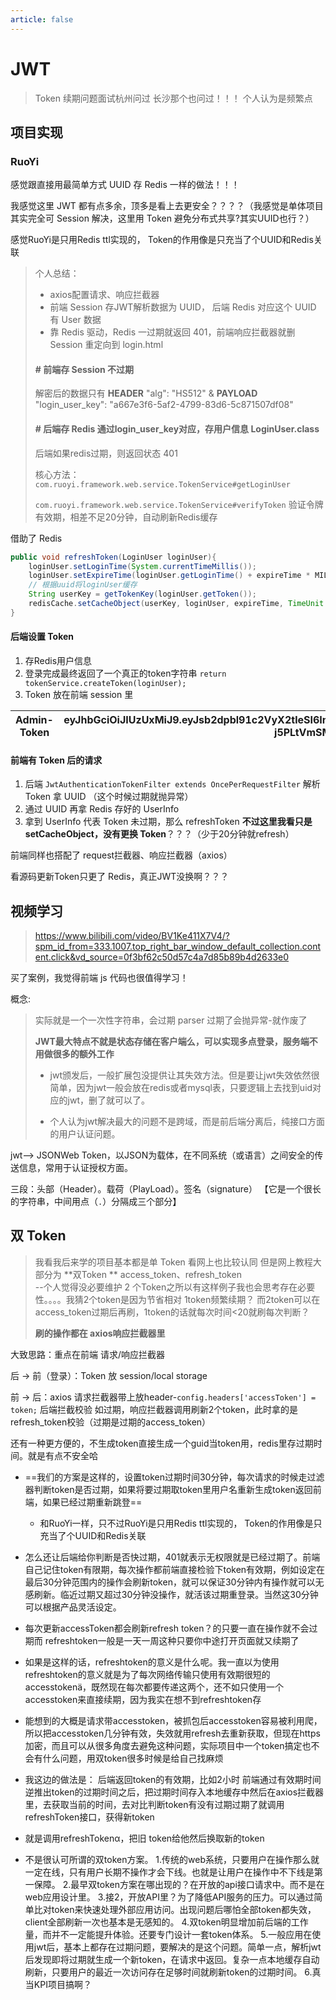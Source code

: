 ```yaml
---
article: false
---
```

# JWT

> Token 续期问题面试杭州问过 长沙那个也问过！！！        个人认为是频繁点
>

## 项目实现

### RuoYi

感觉跟直接用最简单方式 UUID 存 Redis 一样的做法！！！

我感觉这里 JWT 都有点多余，顶多是看上去更安全？？？？（我感觉是单体项目其实完全可 Session 解决，这里用 Token 避免分布式共享?其实UUID也行？）

感觉RuoYi是只用Redis ttl实现的， Token的作用像是只充当了个UUID和Redis关联

> 个人总结：
>
> * axios配置请求、响应拦截器
> * 前端 Session 存JWT解析数据为 UUID，   后端 Redis 对应这个 UUID 有 User 数据 
> * 靠 Redis 驱动，Redis 一过期就返回 401，前端响应拦截器就删 Session 重定向到 login.html
>
> #### # 前端存 Session 不过期
>
> 解密后的数据只有 **HEADER**  "alg": "HS512"  &  **PAYLOAD**  "login_user_key": "a667e3f6-5af2-4799-83d6-5c871507df08"
>
> 
>
> #### # 后端存 Redis 通过login_user_key对应，存用户信息 LoginUser.class
>
> 后端如果redis过期，则返回状态 401
>
> 
> 
>
>
> 核心方法：`com.ruoyi.framework.web.service.TokenService#getLoginUser`
>
> `com.ruoyi.framework.web.service.TokenService#verifyToken` 验证令牌有效期，相差不足20分钟，自动刷新Redis缓存

借助了 Redis

```java
public void refreshToken(LoginUser loginUser){
    loginUser.setLoginTime(System.currentTimeMillis());
    loginUser.setExpireTime(loginUser.getLoginTime() + expireTime * MILLIS_MINUTE);
    // 根据uuid将loginUser缓存
    String userKey = getTokenKey(loginUser.getToken());
    redisCache.setCacheObject(userKey, loginUser, expireTime, TimeUnit.MINUTES);
}
```

#### 后端设置 Token

1. 存Redis用户信息
2. 登录完成最终返回了一个真正的token字符串 `return tokenService.createToken(loginUser);`
3. Token 放在前端 session 里 

| Admin-Token | eyJhbGciOiJIUzUxMiJ9.eyJsb2dpbl91c2VyX2tleSI6ImI1OWNlOTUyLWQwOTctNGNmOC1hYzYwLTU1MzdlOTBhNDg5ZSJ9.YxyKCvcLmj2EvWXVSjop1b2cCrW-j5PLtVmSMvL1V6H1PZUZCSxpcSInnp3BT1Okt48DJ-b_QAG7--kRjRhuKw |
| ----------- | ------------------------------------------------------------ |

#### 前端有 Token 后的请求

1. 后端 `JwtAuthenticationTokenFilter extends OncePerRequestFilter` 解析 Token 拿 UUID （这个时候过期就抛异常）
2. 通过 UUID 再拿 Redis 存好的 UserInfo
3. 拿到 UserInfo 代表 Token 未过期，那么 refreshToken **不过这里我看只是setCacheObject，没有更换 Token**？？？（少于20分钟就refresh）

前端同样也搭配了 request拦截器、响应拦截器（axios）





看源码更新Token只更了 Redis，真正JWT没换啊？？？ 



## 视频学习

> https://www.bilibili.com/video/BV1Ke411X7V4/?spm_id_from=333.1007.top_right_bar_window_default_collection.content.click&vd_source=0f3bf62c50d57c4a7d85b89b4d2633e0

买了案例，我觉得前端 js 代码也很值得学习！

概念:

> 实际就是一个一次性字符串，会过期   parser 过期了会抛异常-就作废了
>
> **JWT最大特点不就是状态存储在客户端么，可以实现多点登录，服务端不用做很多的额外工作**
>
> * jwt颁发后，一般扩展包没提供让其失效方法。但是要让jwt失效依然很简单，因为jwt一般会放在redis或者mysql表，只要逻辑上去找到uid对应的jwt，删了就可以了。
>
> * 个人认为jwt解决最大的问题不是跨域，而是前后端分离后，纯接口方面的用户认证问题。

jwt--> JSONWeb Token，以JSON为载体，在不同系统（或语言）之间安全的传送信息，常用于认证授权方面。

三段：头部（Header）。载荷（PlayLoad）。签名（signature）   【它是一个很长的字符串，中间用点（`.`）分隔成三个部分】





## 双 Token

> 我看我后来学的项目基本都是单 Token 看网上也比较认同
> 但是网上教程大部分为 **双Token ** access_token、refresh_token  
>      --个人觉得没必要维护 2 个Token之所以有这样例子我也会思考存在必要性。。。。我猜2个token是因为节省相对 1token频繁续期？
> 而2token可以在access_token过期后再刷，1token的话就每次时间<20就刷每次判断？
>
> **刷的操作都在 axios响应拦截器里**

大致思路：重点在前端 请求/响应拦截器

后 -> 前（登录）：Token 放 session/local storage

前 -> 后：axios 请求拦截器带上放header-`config.headers['accessToken'] = token;` 后端拦截校验
		如过期，响应拦截器调用刷新2个token，此时拿的是refresh_token校验（过期是过期的access_token）





还有一种更方便的，不生成token直接生成一个guid当token用，redis里存过期时间。就是有点不安全哈



* ==我们的方案是这样的，设置token过期时间30分钟，每次请求的时候走过滤器判断token是否过期，如果将要过期取token里用户名重新生成token返回前端，如果已经过期重新跳登==
  * 和RuoYi一样，只不过RuoYi是只用Redis ttl实现的， Token的作用像是只充当了个UUID和Redis关联




* 怎么还让后端给你判断是否快过期，401就表示无权限就是已经过期了。前端自己记住token有限期，每次操作都前端直接检验下token有效期，例如设定在最后30分钟范围内的操作会刷新token，就可以保证30分钟内有操作就可以无感刷新。临近过期又超过30分钟没操作，就活该过期重登录。当然这30分钟可以根据产品灵活设定。



* 每次更新accessToken都会刷新refresh token？的只要一直在操作就不会过期而
  refreshtoken一般是一天一周这种只要你中途打开页面就又续期了
* 如果是这样的话，refreshtoken的意义是什么呢。我一直以为使用refreshtoken的意义就是为了每次网络传输只使用有效期很短的accesstokenä，既然现在每次都要传递这两个，还不如只使用一个accesstoken来直接续期，因为我实在想不到refreshtoken存
* 能想到的大概是请求带accesstoken，被抓包后accesstoken容易被利用爬，所以把accesstoken几分钟有效，失效就用refresh去重新获取，但现在https加密，而且可以从很多角度去避免这种问题，实际项目中一个token搞定也不会有什么问题，用双token很多时候是给自己找麻烦





* 我这边的做法是：
  后端返回token的有效期，比如2小时
  前端通过有效期时间逆推出token的过期时间之后，把过期时间存入本地缓存中然后在axios拦截器里，去获取当前的时间，去对比判断token有没有过期过期了就调用refreshToken接口，获得新token
* 就是调用refreshTokenα，把旧 token给他然后换取新的token



* 不是很认可所谓的双token方案。
  1.传统的web系统，只要用户在操作那么就一定在线，只有用户长期不操作才会下线。也就是让用户在操作中不下线是第一保障。
  2.最早双token方案在哪出现的？在开放的api接口请求中。而不是在web应用设计里。
  3.接2，开放API里？为了降低API服务的压力。可以通过简单比对token来快速处理外部应用访问。出现问题后哪怕全部token都失效，client全部刷新一次也基本是无感知的。
  4.双token明显增加前后端的工作量，而并不一定能提升体验。还要专门设计一套token体系。
  5.一般应用在使用jwt后，基本上都存在过期问题，要解决的是这个问题。简单一点，解析jwt后发现即将过期就生成一个新token，在请求中返回。复杂一点本地缓存自动刷新，只要用户的最近一次访问存在足够时间就刷新token的过期时间。
  6.真当KPI项目搞啊？